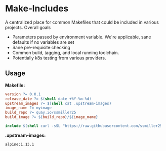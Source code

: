 # Make-Includes

A centralized place for common Makefiles that could be included in various projects.  Overall goals

- Parameters passed by environment variable.  We're applicable, sane defaults if no variables are set
- Sane pre-requisite checking
- Common build, tagging, and local running toolchain.
- Potentially k8s testing from various providers.

## Usage

**Makefile:**
```makefile
version ?= 0.0.1
release_date ?= $(shell date +%Y-%m-%d)
upstream_images ?= $(shell cat .upstream-images)
image_name ?= myimage
build_repo ?= quay.io/ssmiller25
build_image ?= ${build_repo}/${image_name}

include $(shell curl -sSL "https://raw.githubusercontent.com/ssmiller25/blast-oci/v0.1.0/include/Makefile.docker")

```

**.upstream-images:**

```text
alpine:1.13.1
```